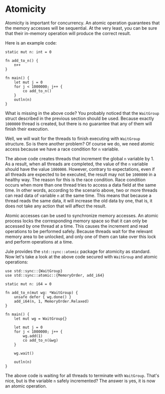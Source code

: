 # Atomicity

Atomicity is important for concurrency. An atomic operation guarantees that the memory accesses will be sequential. At the very least, you can be sure that their in-memory operation will produce the correct result.

Here is an example code:

```jule
static mut n: int = 0

fn add_to_n() {
    n++
}

fn main() {
    let mut j = 0
    for j < 1000000; j++ {
        co add_to_n()
    }
    outln(n)
}
```

What is missing in the above code? You probably noticed that the `WaitGroup` struct described in the previous section should be used. Because exactly `1000000` thread is created, but there is no guarantee that any of them will finish their execution.

Well, we will wait for the threads to finish executing with `WaitGroup` structure. So is there another problem? Of course we do, we need atomic access because we have a race condition for `n` variable.

The above code creates threads that increment the global `n` variable by 1. As a result, when all threads are completed, the value of the `n` variable should have the value `1000000`. However, contrary to expectations, even if all threads are expected to be executed, the result may not be `1000000` in a healthy way. The reason for this is the race condition. Race condition occurs when more than one thread tries to access a data field at the same time. In other words, according to the scenario above, two or more threads can read data of variable `n` at the same time. This means that because a thread reads the same data, it will increase the old data by one, that is, it does not take any action that will affect the result.

Atomic accesses can be used to synchronize memory accesses. An atomic process locks the corresponding memory space so that it can only be accessed by one thread at a time. This causes the increment and read operations to be performed safely. Because threads wait for the relevant memory area to be unlocked, and only one of them can take over this lock and perform operations at a time.

Jule provides the `std::sync::atomic` package for atomicity as standard. Now let's take a look at the above code secured with `WaitGroup` and atomic operations:

```jule
use std::sync::{WaitGroup}
use std::sync::atomic::{MemoryOrder, add_i64}

static mut n: i64 = 0

fn add_to_n(mut wg: *WaitGroup) {
    unsafe defer { wg.done() }
    add_i64(n, 1, MemoryOrder.Relaxed)
}

fn main() {
    let mut wg = WaitGroup{}

    let mut j = 0
    for j < 1000000; j++ {
        wg.add(1)
        co add_to_n(&wg)
    }

    wg.wait()

    outln(n)
}
```

The above code is waiting for all threads to terminate with `WaitGroup`. That's nice, but is the variable `n` safely incremented? The answer is yes, it is now an atomic operation.
